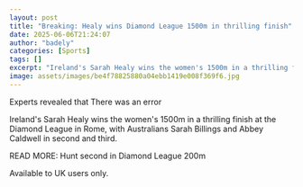 ```yaml
---
layout: post
title: "Breaking: Healy wins Diamond League 1500m in thrilling finish"
date: 2025-06-06T21:24:07
author: "badely"
categories: [Sports]
tags: []
excerpt: "Ireland's Sarah Healy wins the women's 1500m in a thrilling finish at the Diamond League in Rome, with Australians Sarah Billings and Abbey Caldwell i"
image: assets/images/be4f78825880a04ebb1419e008f369f6.jpg
---
```


Experts revealed that There was an error

Ireland's Sarah Healy wins the women's 1500m in a thrilling finish at the Diamond League in Rome, with Australians Sarah Billings and Abbey Caldwell in second and third.

READ MORE: Hunt second in Diamond League 200m

Available to UK users only.

